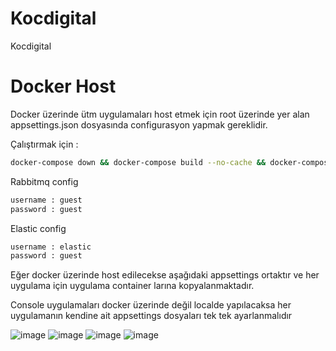 # Kocdigital
Kocdigital

# Docker Host

Docker üzerinde ütm uygulamaları host etmek için root üzerinde yer alan appsettings.json dosyasında configurasyon yapmak gereklidir.

Çalıştırmak için : 
```sh
docker-compose down && docker-compose build --no-cache && docker-compose up
```

Rabbitmq config
```sh
username : guest
password : guest
```

Elastic config
```sh
username : elastic
password : guest
```

Eğer docker üzerinde host edilecekse aşağıdaki appsettings ortaktır ve her uygulama için uygulama container larına kopyalanmaktadır.

Console uygulamaları docker üzerinde değil localde yapılacaksa her uygulamanın kendine ait appsettings dosyaları tek tek ayarlanmalıdır

![image](https://user-images.githubusercontent.com/950103/116870924-18332980-ac1c-11eb-86dd-f06905d86780.png)
![image](https://user-images.githubusercontent.com/950103/116871788-7dd3e580-ac1d-11eb-88c7-81049e1fde9f.png)
![image](https://user-images.githubusercontent.com/950103/116871982-cf7c7000-ac1d-11eb-86b4-4f0b46160391.png)
![image](https://user-images.githubusercontent.com/950103/116872077-f20e8900-ac1d-11eb-9b58-883997785369.png)


